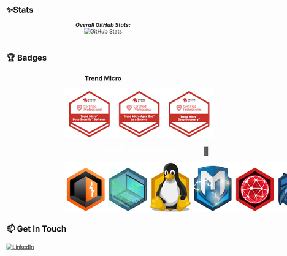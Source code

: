 
<h2>✨Stats</h2>

<div> 
  <p align="center">
  <b><em>Overall GitHub Stats:</em></b> <br/>
    <img src="https://github-readme-streak-stats.herokuapp.com/?user=kahila&theme=merko" alt="GitHub Stats" /> <br/><br/>
  </p>
</div>




<!-- <h2>💻 I'm Currently Learning</h2> -->

<!--
**Kahila/Kahila** is a ✨ _special_ ✨ repository because its `README.md` (this file) appears on your GitHub profile.

Here are some ideas to get you started:

- 🔭 I’m currently working on ...
- 🌱 I’m currently learning ...
- 👯 I’m looking to collaborate on ...
- 🤔 I’m looking for help with ...
- 💬 Ask me about ...
- 📫 How to reach me: ...
- 😄 Pronouns: ...
- ⚡ Fun fact: ...
-->

<h2>🏆 Badges</h2>

<div style="display: block;
  margin-left: auto;
  margin-right: auto;
  width: 40%;">
  <h3 align="center">Trend Micro</h3>
  <p align="center" style="display: flex;">
    <img src="https://github.com/Kahila/Kahila/blob/main/badges/trendMicro/Deep%20Security%20Certified%20Professional%20Badge.png" alt="TM" style="width:130px;height:130px;" /> 
    <img src="https://github.com/Kahila/Kahila/blob/main/badges/trendMicro/BA01_Professional_Badges_210210US-03.png" alt="TM" style="width:130px;height:130px;" /> 
    <img src="https://github.com/Kahila/Kahila/blob/main/badges/trendMicro/Deep%20Discovery%20Certified%20Professional%20Badge.png" alt="TM" style="width:130px;height:130px;" /> 
  </p>
</div>

<div style="display: block;
  margin-left: auto;
  margin-right: auto;
  width: 40%;">
  <h3 align="center"><div class="text">Kah!la$ TryHackMe</div></h3>
  <p align="center" style="display: flex;">
    <img src="https://github.com/Kahila/Kahila/blob/main/badges/tryHackMe/burpsuite.svg" alt="burpsuite" style="width:130px;height:130px;" />
    <img src="https://github.com/Kahila/Kahila/blob/main/badges/tryHackMe/howthewebworks.svg" alt="TM" style="width:130px;height:130px;" />
    <img src="https://github.com/Kahila/Kahila/blob/main/badges/tryHackMe/linux.svg" alt="TM" style="width:130px;height:130px;" />
    <img src="https://github.com/Kahila/Kahila/blob/main/badges/tryHackMe/metasploit.svg" alt="TM" style="width:130px;height:130px;" />
    <img src="https://github.com/Kahila/Kahila/blob/main/badges/tryHackMe/networkfundamentals.svg" alt="TM" style="width:130px;height:130px;" />
    <img src="https://github.com/Kahila/Kahila/blob/main/badges/tryHackMe/owasptop10.svg" alt="TM" style="width:130px;height:130px;" />
    <img src="https://github.com/Kahila/Kahila/blob/main/badges/tryHackMe/streak30.svg" alt="TM" style="width:130px;height:130px;" />
    <img src="https://github.com/Kahila/Kahila/blob/main/badges/tryHackMe/streak7.svg" alt="TM" style="width:130px;height:130px;" />
    <img src="https://github.com/Kahila/Kahila/blob/main/badges/tryHackMe/throwback.svg" alt="TM" style="width:130px;height:130px;" />
  </p>
</div>

<h2>📫 Get In Touch</h2>

<a href="https://www.linkedin.com/in/adonis-kahila-9b2a3b180/">![LinkedIn](https://img.shields.io/badge/LinkedIn-0077B5?style=for-the-badge&logo=linkedin&logoColor=white)</a>

<style>
 .text { 
  position: relative;
  display: inline-block;
  font-family: Monaco, Arial, Helvetica, sans-serif;
  line-height: 24px;
  font-size: 24px;
  color: white;
  min-width: 360px;
}

.text::after {
  content: "";
  position: absolute;
  top: 0;
  right: -15px;
  /* Remove display: inline-block if not required to be on the same line as text etc */
  display: inline-block;
  background-color: #606060;
  vertical-align: top;
  width: 10px;
  /* Set height to the line height of .text */
  height: 24px;
  /* 
  Animation paramaters:
  blink = animation-name, 
  1s = animation-duration, 
  step-end = animation-timing-function,
  infinite = animation-iteration-count
  */
  -webkit-animation: blink 1s step-end infinite;
  animation: blink 1s step-end infinite;
}

@-webkit-keyframes blink {
  0% { opacity: 1.0; }
  50% { opacity: 0.0; }
  100% { opacity: 1.0; }
}

@keyframes blink {
  0% { opacity: 1.0; }
  50% { opacity: 0.0; }
  100% { opacity: 1.0; }
}
</style>
